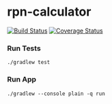 # rpn-calculator
[![Build Status](https://travis-ci.org/sanlyfang/rpn-calculator.svg?branch=master)](https://travis-ci.org/sanlyfang/rpn-calculator)
[![Coverage Status](https://coveralls.io/repos/github/sanlyfang/rpn-calculator/badge.svg?branch=master)](https://coveralls.io/github/sanlyfang/rpn-calculator?branch=master)

### Run Tests
```
./gradlew test
```
### Run App
```
./gradlew --console plain -q run
```
